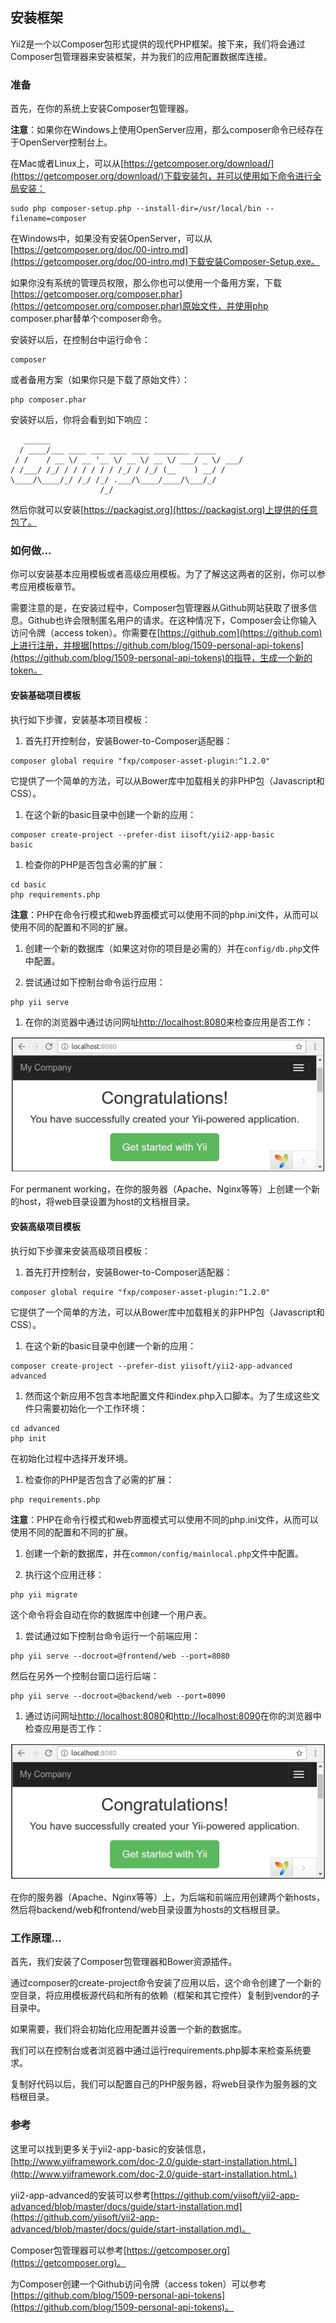 ## 安装框架

Yii2是一个以Composer包形式提供的现代PHP框架。接下来，我们将会通过Composer包管理器来安装框架，并为我们的应用配置数据库连接。

### 准备

首先，在你的系统上安装Composer包管理器。

**注意**：如果你在Windows上使用OpenServer应用，那么composer命令已经存在于OpenServer控制台上。

在Mac或者Linux上，可以从[https://getcomposer.org/download/](https://getcomposer.org/download/)下载安装包，并可以使用如下命令进行全局安装：

```
sudo php composer-setup.php --install-dir=/usr/local/bin --filename=composer
```

在Windows中，如果没有安装OpenServer，可以从[https://getcomposer.org/doc/00-intro.md](https://getcomposer.org/doc/00-intro.md)下载安装Composer-Setup.exe。

如果你没有系统的管理员权限，那么你也可以使用一个备用方案，下载[https://getcomposer.org/composer.phar](https://getcomposer.org/composer.phar)原始文件，并使用php composer.phar替单个composer命令。

安装好以后，在控制台中运行命令：

```
composer
```

或者备用方案（如果你只是下载了原始文件）：

```
php composer.phar
```

安装好以后，你将会看到如下响应：

```
   ______
  / ____/___ ____ ___ ____ ____ ________ _____
 / /    / __ \/ __ '__ \/ __ \/ __ \/ ___/ _ \/ ___/
/ /___/ /_/ / / / / / / /_/ / /_/ (__    ) __/ /
\____/\____/_/ /_/ /_/ .___/\____/____/\___/_/
                    /_/
```

然后你就可以安装[https://packagist.org](https://packagist.org)上提供的任意包了。

### 如何做...

你可以安装基本应用模板或者高级应用模板。为了了解这这两者的区别，你可以参考应用模板章节。

需要注意的是，在安装过程中，Composer包管理器从Github网站获取了很多信息。Github也许会限制匿名用户的请求。在这种情况下，Composer会让你输入访问令牌（access token）。你需要在[https://github.com](https://github.com)上进行注册，并根据[https://github.com/blog/1509-personal-api-tokens](https://github.com/blog/1509-personal-api-tokens)的指导，生成一个新的token。

#### 安装基础项目模板

执行如下步骤，安装基本项目模板：

1. 首先打开控制台，安装Bower-to-Composer适配器：

```
composer global require "fxp/composer-asset-plugin:^1.2.0"
```

它提供了一个简单的方法，可以从Bower库中加载相关的非PHP包（Javascript和CSS）。

1. 在这个新的basic目录中创建一个新的应用：

```
composer create-project --prefer-dist iisoft/yii2-app-basic
basic
```

1. 检查你的PHP是否包含必需的扩展：

```
cd basic
php requirements.php
```

**注意**：PHP在命令行模式和web界面模式可以使用不同的php.ini文件，从而可以使用不同的配置和不同的扩展。

1. 创建一个新的数据库（如果这对你的项目是必需的）并在`config/db.php`文件中配置。

2. 尝试通过如下控制台命令运行应用：

```
php yii serve
```

1. 在你的浏览器中通过访问网址[http://localhost:8080](http://localhost:8080)来检查应用是否工作：

![](../images/101.png)

For permanent working，在你的服务器（Apache、Nginx等等）上创建一个新的host，将web目录设置为host的文档根目录。

#### 安装高级项目模板

执行如下步骤来安装高级项目模板：

1. 首先打开控制台，安装Bower-to-Composer适配器：

```
composer global require "fxp/composer-asset-plugin:^1.2.0"
```

它提供了一个简单的方法，可以从Bower库中加载相关的非PHP包（Javascript和CSS）。

1. 在这个新的basic目录中创建一个新的应用：

```
composer create-project --prefer-dist yiisoft/yii2-app-advanced advanced
```

1. 然而这个新应用不包含本地配置文件和index.php入口脚本。为了生成这些文件只需要初始化一个工作环境：

```
cd advanced
php init
```

在初始化过程中选择开发环境。

1. 检查你的PHP是否包含了必需的扩展：

```
php requirements.php
```

**注意**：PHP在命令行模式和web界面模式可以使用不同的php.ini文件，从而可以使用不同的配置和不同的扩展。

1. 创建一个新的数据库，并在`common/config/mainlocal.php`文件中配置。

2. 执行这个应用迁移：

```
php yii migrate
```

这个命令将会自动在你的数据库中创建一个用户表。

1. 尝试通过如下控制台命令运行一个前端应用：

```
php yii serve --docroot=@frontend/web --port=8080
```

然后在另外一个控制台窗口运行后端：

```
php yii serve --docroot=@backend/web --port=8090
```

1. 通过访问网址[http://localhost:8080](http://localhost:8080)和[http://localhost:8090](http://localhost:8090)在你的浏览器中检查应用是否工作：

![](../images/102.png)

在你的服务器（Apache、Nginx等等）上，为后端和前端应用创建两个新hosts，然后将backend/web和frontend/web目录设置为hosts的文档根目录。

### 工作原理...

首先，我们安装了Composer包管理器和Bower资源插件。

通过composer的create-project命令安装了应用以后，这个命令创建了一个新的空目录，将应用模板源代码和所有的依赖（框架和其它控件）复制到vendor的子目录中。

如果需要，我们将会初始化应用配置并设置一个新的数据库。

我们可以在控制台或者浏览器中通过运行requirements.php脚本来检查系统要求。

复制好代码以后，我们可以配置自己的PHP服务器，将web目录作为服务器的文档根目录。

### 参考

这里可以找到更多关于yii2-app-basic的安装信息，[http://www.yiiframework.com/doc-2.0/guide-start-installation.html。](http://www.yiiframework.com/doc-2.0/guide-start-installation.html。)

yii2-app-advanced的安装可以参考[https://github.com/yiisoft/yii2-app-advanced/blob/master/docs/guide/start-installation.md](https://github.com/yiisoft/yii2-app-advanced/blob/master/docs/guide/start-installation.md)。

Composer包管理器可以参考[https://getcomposer.org](https://getcomposer.org)。

为Composer创建一个Github访问令牌（access token）可以参考[https://github.com/blog/1509-personal-api-tokens](https://github.com/blog/1509-personal-api-tokens)。